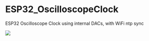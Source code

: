 # ESP32_OscilloscopeClock
ESP32 Oscilloscope Clock using internal DACs, with WiFi ntp sync

![](https://github.com/maurohh/ESP32_OscilloscopeClock/blob/master/IMG_6757.JPG)
